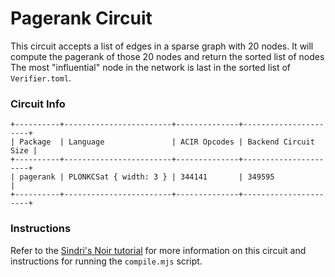 # Pagerank Circuit


This circuit accepts a list of edges in a sparse graph with 20 nodes.
It will compute the pagerank of those 20 nodes and return the sorted list of nodes
The most "influential" node in the network is last in the sorted list of `Verifier.toml`.

### Circuit Info

```
+----------+------------------------+--------------+----------------------+
| Package  | Language               | ACIR Opcodes | Backend Circuit Size |
+----------+------------------------+--------------+----------------------+
| pagerank | PLONKCSat { width: 3 } | 344141       | 349595               |
+----------+------------------------+--------------+----------------------+
```

### Instructions
Refer to the [Sindri's Noir tutorial](https://sindri-labs.github.io/docs/forge/api-tutorials/noir/) for more information on this circuit and instructions for running the `compile.mjs` script.